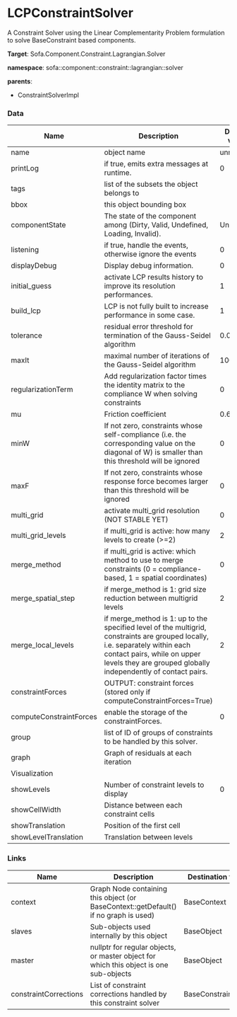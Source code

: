 <!-- generate_doc -->
# LCPConstraintSolver

A Constraint Solver using the Linear Complementarity Problem formulation to solve BaseConstraint based components.


__Target__: Sofa.Component.Constraint.Lagrangian.Solver

__namespace__: sofa::component::constraint::lagrangian::solver

__parents__:

- ConstraintSolverImpl

### Data

<table>
    <thead>
        <tr>
            <th>Name</th>
            <th>Description</th>
            <th>Default value</th>
        </tr>
    </thead>
    <tbody>
	<tr>
		<td>name</td>
		<td>
object name
		</td>
		<td>unnamed</td>
	</tr>
	<tr>
		<td>printLog</td>
		<td>
if true, emits extra messages at runtime.
		</td>
		<td>0</td>
	</tr>
	<tr>
		<td>tags</td>
		<td>
list of the subsets the object belongs to
		</td>
		<td></td>
	</tr>
	<tr>
		<td>bbox</td>
		<td>
this object bounding box
		</td>
		<td></td>
	</tr>
	<tr>
		<td>componentState</td>
		<td>
The state of the component among (Dirty, Valid, Undefined, Loading, Invalid).
		</td>
		<td>Undefined</td>
	</tr>
	<tr>
		<td>listening</td>
		<td>
if true, handle the events, otherwise ignore the events
		</td>
		<td>0</td>
	</tr>
	<tr>
		<td>displayDebug</td>
		<td>
Display debug information.
		</td>
		<td>0</td>
	</tr>
	<tr>
		<td>initial_guess</td>
		<td>
activate LCP results history to improve its resolution performances.
		</td>
		<td>1</td>
	</tr>
	<tr>
		<td>build_lcp</td>
		<td>
LCP is not fully built to increase performance in some case.
		</td>
		<td>1</td>
	</tr>
	<tr>
		<td>tolerance</td>
		<td>
residual error threshold for termination of the Gauss-Seidel algorithm
		</td>
		<td>0.001</td>
	</tr>
	<tr>
		<td>maxIt</td>
		<td>
maximal number of iterations of the Gauss-Seidel algorithm
		</td>
		<td>1000</td>
	</tr>
	<tr>
		<td>regularizationTerm</td>
		<td>
Add regularization factor times the identity matrix to the compliance W when solving constraints
		</td>
		<td>0</td>
	</tr>
	<tr>
		<td>mu</td>
		<td>
Friction coefficient
		</td>
		<td>0.6</td>
	</tr>
	<tr>
		<td>minW</td>
		<td>
If not zero, constraints whose self-compliance (i.e. the corresponding value on the diagonal of W) is smaller than this threshold will be ignored
		</td>
		<td>0</td>
	</tr>
	<tr>
		<td>maxF</td>
		<td>
If not zero, constraints whose response force becomes larger than this threshold will be ignored
		</td>
		<td>0</td>
	</tr>
	<tr>
		<td>multi_grid</td>
		<td>
activate multi_grid resolution (NOT STABLE YET)
		</td>
		<td>0</td>
	</tr>
	<tr>
		<td>multi_grid_levels</td>
		<td>
if multi_grid is active: how many levels to create (>=2)
		</td>
		<td>2</td>
	</tr>
	<tr>
		<td>merge_method</td>
		<td>
if multi_grid is active: which method to use to merge constraints (0 = compliance-based, 1 = spatial coordinates)
		</td>
		<td>0</td>
	</tr>
	<tr>
		<td>merge_spatial_step</td>
		<td>
if merge_method is 1: grid size reduction between multigrid levels
		</td>
		<td>2</td>
	</tr>
	<tr>
		<td>merge_local_levels</td>
		<td>
if merge_method is 1: up to the specified level of the multigrid, constraints are grouped locally, i.e. separately within each contact pairs, while on upper levels they are grouped globally independently of contact pairs.
		</td>
		<td>2</td>
	</tr>
	<tr>
		<td>constraintForces</td>
		<td>
OUTPUT: constraint forces (stored only if computeConstraintForces=True)
		</td>
		<td></td>
	</tr>
	<tr>
		<td>computeConstraintForces</td>
		<td>
enable the storage of the constraintForces.
		</td>
		<td>0</td>
	</tr>
	<tr>
		<td>group</td>
		<td>
list of ID of groups of constraints to be handled by this solver.
		</td>
		<td></td>
	</tr>
	<tr>
		<td>graph</td>
		<td>
Graph of residuals at each iteration
		</td>
		<td></td>
	</tr>
	<tr>
		<td colspan="3">Visualization</td>
	</tr>
	<tr>
		<td>showLevels</td>
		<td>
Number of constraint levels to display
		</td>
		<td>0</td>
	</tr>
	<tr>
		<td>showCellWidth</td>
		<td>
Distance between each constraint cells
		</td>
		<td></td>
	</tr>
	<tr>
		<td>showTranslation</td>
		<td>
Position of the first cell
		</td>
		<td></td>
	</tr>
	<tr>
		<td>showLevelTranslation</td>
		<td>
Translation between levels
		</td>
		<td></td>
	</tr>

</tbody>
</table>

### Links


| Name | Description | Destination type name |
| ---- | ----------- | --------------------- |
|context|Graph Node containing this object (or BaseContext::getDefault() if no graph is used)|BaseContext|
|slaves|Sub-objects used internally by this object|BaseObject|
|master|nullptr for regular objects, or master object for which this object is one sub-objects|BaseObject|
|constraintCorrections|List of constraint corrections handled by this constraint solver|BaseConstraintCorrection|

